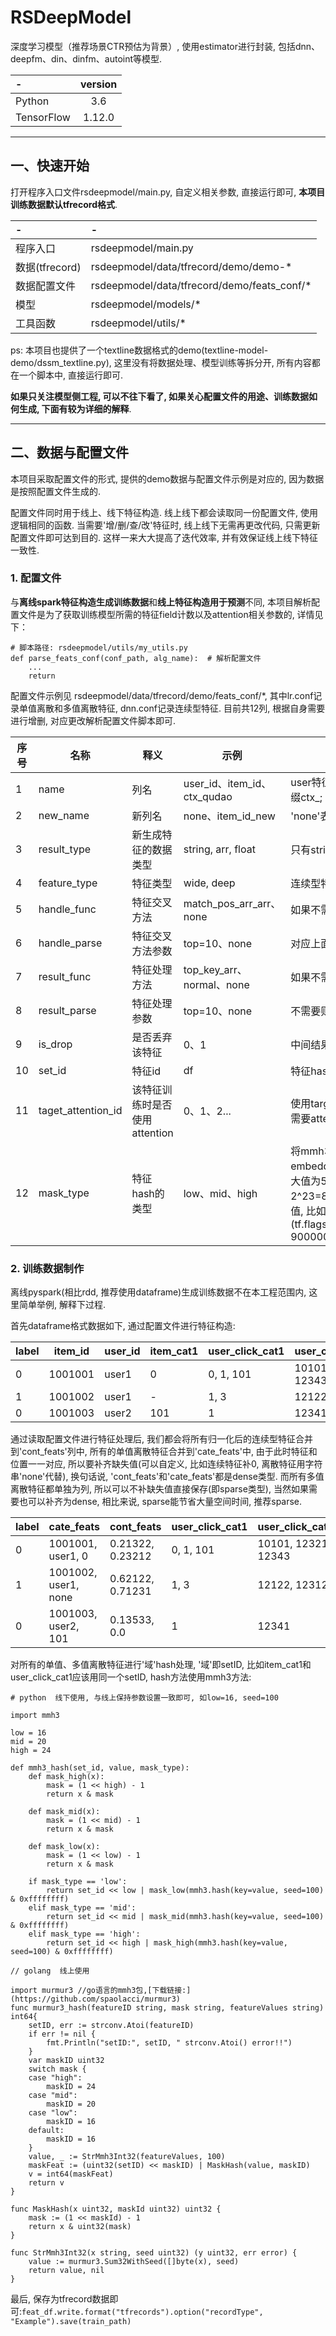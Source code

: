 # RSDeepModel

深度学习模型（推荐场景CTR预估为背景）, 使用estimator进行封装, 包括dnn、deepfm、din、dinfm、autoint等模型.

| -          | version |
| :--------- | :-----: |
| Python     |   3.6   |
| TensorFlow | 1.12.0  |

***

## 一、快速开始

打开程序入口文件rsdeepmodel/main.py, 自定义相关参数, 直接运行即可, **本项目训练数据默认tfrecord格式**.

| -              | -                                           |
| :------------- | :------------------------------------------ |
| 程序入口       | rsdeepmodel/main.py                         | - |
| 数据(tfrecord) | rsdeepmodel/data/tfrecord/demo/demo-*       |
| 数据配置文件   | rsdeepmodel/data/tfrecord/demo/feats_conf/* |
| 模型           | rsdeepmodel/models/*                        |
| 工具函数       | rsdeepmodel/utils/*                         |

ps: 本项目也提供了一个textline数据格式的demo(textline-model-demo/dssm_textline.py), 这里没有将数据处理、模型训练等拆分开, 所有内容都在一个脚本中, 直接运行即可.

**如果只关注模型侧工程, 可以不往下看了, 如果关心配置文件的用途、训练数据如何生成, 下面有较为详细的解释**.
***

## 二、数据与配置文件

本项目采取配置文件的形式, 提供的demo数据与配置文件示例是对应的, 因为数据是按照配置文件生成的.

配置文件同时用于线上、线下特征构造. 线上线下都会读取同一份配置文件, 使用逻辑相同的函数. 当需要'增/删/查/改'特征时, 线上线下无需再更改代码, 只需更新配置文件即可达到目的. 这样一来大大提高了迭代效率, 并有效保证线上线下特征一致性.

### 1. 配置文件

与**离线spark特征构造生成训练数据**和**线上特征构造用于预测**不同, 本项目解析配置文件是为了获取训练模型所需的特征field计数以及attention相关参数的, 详情见下：

```
# 脚本路径: rsdeepmodel/utils/my_utils.py
def parse_feats_conf(conf_path, alg_name):  # 解析配置文件
    ...
    return
```
配置文件示例见 rsdeepmodel/data/tfrecord/demo/feats_conf/*, 其中lr.conf记录单值离散和多值离散特征, dnn.conf记录连续型特征. 目前共12列, 根据自身需要进行增删, 对应更改解析配置文件脚本即可.

| 序号 | 名称               | 释义                          | 示例                        | 备注                                                                                                                                                            |
| ---- | ------------------ | ----------------------------- | --------------------------- | --------------------------------------------------------------------------------------------------------------------------------------------------------------- |
| 1    | name               | 列名                          | user_id、item_id、ctx_qudao | user特征前缀user_;item特征前缀item_;ctx特征前缀ctx_;                                                                                                            |
| 2    | new_name           | 新列名                        | none、item_id_new           | 'none'表示不更改, 如果需要修改、新增则写新列名                                                                                                                  |
| 3    | result_type        | 新生成特征的数据类型          | string, arr, float          | 只有string、arr、float三种数据类型                                                                                                                              |
| 4    | feature_type       | 特征类型                      | wide, deep                  | 连续型特征-deep, 离散特征-wide                                                                                                                                  |
| 5    | handle_func        | 特征交叉方法                  | match_pos_arr_arr、none     | 如果不需要特征交叉方法则none                                                                                                                                    |
| 6    | handle_parse       | 特征交叉方法参数              | top=10、none                | 对应上面的handle_func, 不需要则none                                                                                                                             |
| 7    | result_func        | 特征处理方法                  | top_key_arr、normal、none   | 如果不需要特征处理方法则none                                                                                                                                    |
| 8    | result_parse       | 特征处理参数                  | top=10、none                | 不需要则none                                                                                                                                                    |
| 9    | is_drop            | 是否丢弃该特征                | 0、1                        | 中间结果特征可丢弃                                                                                                                                              |
| 10   | set_id             | 特征id                        | df                          | 特征hash, 区分不同'域'的特征                                                                                                                                    |
| 11   | taget_attention_id | 该特征训练时是否使用attention | 0、1、2...                  | 使用target-attention的两个特征使用相同非0值, 不需要attention则置0                                                                                               |
| 12   | mask_type          | 特征hash的类型                | low、mid、high              | 将mmh3的hash结果进行mask截断, 缩减embedding特征空间；e.g. 假设mid=20, set_id最大值为5(二进制101), 此时emb空间应该为2^23=8388608, 那么emb空间初始化要大于这个值, 比如本工程用的是900万(tf.flags.DEFINE_integer("cate_emb_space_size", 9000000, "")). |


### 2. 训练数据制作

离线pyspark(相比rdd, 推荐使用dataframe)生成训练数据不在本工程范围内, 这里简单举例, 解释下过程.

首先dataframe格式数据如下, 通过配置文件进行特征构造: 

| label | item_id | user_id | item_cat1 | user_click_cat1 | user_click_cat2     | item_day_ctr | item_3hour_ctr | ... |
| ----- | ------- | ------- | --------- | --------------- | ------------------- | ------------ | -------------- | --- |
| 0     | 1001001 | user1   | 0         | 0, 1, 101       | 10101, 12321, 12343 | 0.21322      | 0.23212        | ... |
| 1     | 1001002 | user1   | -         | 1, 3            | 12122, 12312        | 0.62122      | 0.71231        | ... |
| 0     | 1001003 | user2   | 101       | 1               | 12341               | 0.13533      | -              | ... |

通过读取配置文件进行特征处理后, 我们都会将所有归一化后的连续型特征合并到'cont_feats'列中, 所有的单值离散特征合并到'cate_feats'中, 由于此时特征和位置一一对应, 所以要补齐缺失值(可以自定义, 比如连续特征补0, 离散特征用字符串'none'代替), 换句话说, 'cont_feats'和'cate_feats'都是dense类型. 而所有多值离散特征都单独为列, 所以可以不补缺失值直接保存(即sparse类型), 当然如果需要也可以补齐为dense, 相比来说, sparse能节省大量空间时间, 推荐sparse. 

| label | cate_feats           | cont_feats       | user_click_cat1 | user_click_cat2     | ... |
| ----- | -------------------- | ---------------- | --------------- | ------------------- | --- |
| 0     | 1001001, user1, 0    | 0.21322, 0.23212 | 0, 1, 101       | 10101, 12321, 12343 | ... |
| 1     | 1001002, user1, none | 0.62122, 0.71231 | 1, 3            | 12122, 12312        | ... |
| 0     | 1001003, user2, 101  | 0.13533, 0.0     | 1               | 12341               | ... |

对所有的单值、多值离散特征进行'域'hash处理, '域'即setID, 比如item_cat1和user_click_cat1应该用同一个setID, hash方法使用mmh3方法:

```
# python  线下使用, 与线上保持参数设置一致即可, 如low=16, seed=100

import mmh3

low = 16
mid = 20
high = 24

def mmh3_hash(set_id, value, mask_type):
    def mask_high(x):
        mask = (1 << high) - 1
        return x & mask

    def mask_mid(x):
        mask = (1 << mid) - 1
        return x & mask

    def mask_low(x):
        mask = (1 << low) - 1
        return x & mask

    if mask_type == 'low':
        return set_id << low | mask_low(mmh3.hash(key=value, seed=100) & 0xffffffff)
    elif mask_type == 'mid':
        return set_id << mid | mask_mid(mmh3.hash(key=value, seed=100) & 0xffffffff)
    elif mask_type == 'high':
        return set_id << high | mask_high(mmh3.hash(key=value, seed=100) & 0xffffffff)
```
```
// golang  线上使用

import murmur3 //go语言的mmh3包,[下载链接:](https://github.com/spaolacci/murmur3)
func murmur3_hash(featureID string, mask string, featureValues string) int64{
    setID, err := strconv.Atoi(featureID)
    if err != nil {
        fmt.Println("setID:", setID, " strconv.Atoi() error!!")
    }
    var maskID uint32
    switch mask {
    case "high":
        maskID = 24
    case "mid":
        maskID = 20
    case "low":
        maskID = 16
    default:
        maskID = 16
    }
    value, _ := StrMmh3Int32(featureValues, 100)
    maskFeat := (uint32(setID) << maskID) | MaskHash(value, maskID)
    v = int64(maskFeat)
    return v
}

func MaskHash(x uint32, maskId uint32) uint32 {
	mask := (1 << maskId) - 1
	return x & uint32(mask)
}

func StrMmh3Int32(x string, seed uint32) (y uint32, err error) {
	value := murmur3.Sum32WithSeed([]byte(x), seed)
	return value, nil
}
```

最后, 保存为tfrecord数据即可:```feat_df.write.format("tfrecords").option("recordType", "Example").save(train_path)```